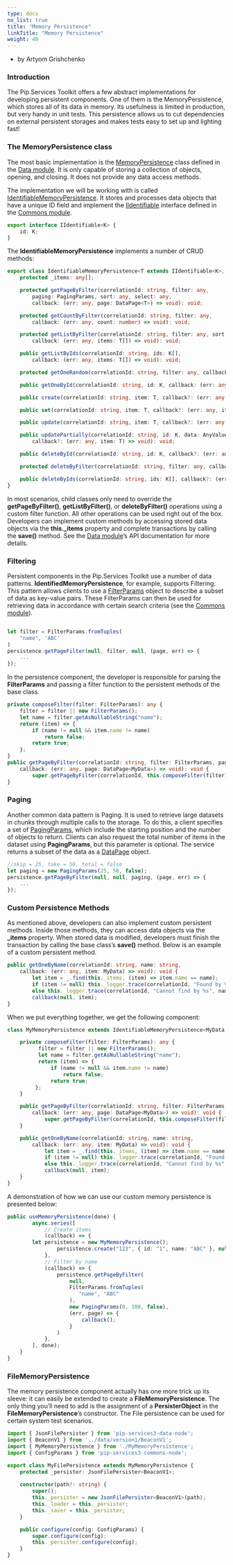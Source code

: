 ```yaml
---
type: docs
no_list: true
title: "Memory Persistence"
linkTitle: "Memory Persistence"
weight: 40
---
```


- by Artyom Grishchenko

### Introduction

The Pip.Services Toolkit offers a few abstract implementations for developing persistent components. One of them is the MemoryPersistence, which stores all of its data in memory. Its usefulness is limited in production, but very handy in unit tests. This persistence allows us to cut dependencies on external persistent storages and makes tests easy to set up and lighting fast!

### The MemoryPersistence class

The most basic implementation is the [MemoryPersistence](../../data/persistence/memory_persistence/) class defined in the [Data module](../../data). It is only capable of storing a collection of objects, opening, and closing. It does not provide any data access methods.

The implementation we will be working with is called [IdentifiableMemoryPersistence](../../data/persistence/identifiable_memory_persistence/). It stores and processes data objects that have a unique ID field and implement the [IIdentifiable](../../commons/data/iidentifiable/) interface defined in the [Commons module](../../commons).


```typescript
export interface IIdentifiable<K> {
    id: K;
}

```

The **IdentifiableMemoryPersistence** implements a number of CRUD methods:

```typescript
export class IdentifiableMemoryPersistence<T extends IIdentifiable<K>, K> extends MemoryPersistence<T>  implements IConfigurable {
    protected _items: any[];

    protected getPageByFilter(correlationId: string, filter: any, 
        paging: PagingParams, sort: any, select: any, 
        callback: (err: any, page: DataPage<T>) => void): void;

    protected getCountByFilter(correlationId: string, filter: any, 
        callback: (err: any, count: number) => void): void;

    protected getListByFilter(correlationId: string, filter: any, sort: any, select: any,
        callback: (err: any, items: T[]) => void): void;

    public getListByIds(correlationId: string, ids: K[],
        callback: (err: any, items: T[]) => void): void;

    protected getOneRandom(correlationId: string, filter: any, callback: (err: any, item: T) => void): void;

    public getOneById(correlationId: string, id: K, callback: (err: any, item: T) => void): void;

    public create(correlationId: string, item: T, callback?: (err: any, item: T) => void): void;

    public set(correlationId: string, item: T, callback?: (err: any, item: T) => void): void;

    public update(correlationId: string, item: T, callback?: (err: any, item: T) => void): void;

    public updatePartially(correlationId: string, id: K, data: AnyValueMap,
        callback?: (err: any, item: T) => void): void;

    public deleteById(correlationId: string, id: K, callback?: (err: any, item: T) => void): void;

    protected deleteByFilter(correlationId: string, filter: any, callback?: (err: any) => void): void;

    public deleteByIds(correlationId: string, ids: K[], callback?: (err: any) => void): void;
}
```

In most scenarios, child classes only need to override the **getPageByFilter()**, **getListByFilter()**, or **deleteByFilter()** operations using a custom filter function. All other operations can be used right out of the box. Developers can implement custom methods by accessing stored data objects via the **this._items** property and complete transactions by calling the **save()** method. See the [Data module](../../data)’s API documentation for more details.

### Filtering

Persistent components in the Pip.Services Toolkit use a number of data patterns. **IdentifiedMemoryPersistence**, for example, supports Filtering. This pattern allows clients to use a [FilterParams](../../commons/data/filter_params/) object to describe a subset of data as key-value pairs. These FilterParams can then be used for retrieving data in accordance with certain search criteria (see the [Commons module](../../commons)).

```typescript

let filter = FilterParams.fromTuples(
    "name", 'ABC'
)
persistence.getPageFilter(null, filter, null, (page, err) => {
    ...
});
```

In the persistence component, the developer is responsible for parsing the **FilterParams** and passing a filter function to the persistent methods of the base class.


```typescript
private composeFilter(filter: FilterParams): any {
    filter = filter || new FilterParams();
    let name = filter.getAsNullableString("name");
    return (item) => {
        if (name != null && item.name != name)
            return false;
        return true;
    };
}     
public getPageByFilter(correlationId: string, filter: FilterParams, paging: PagingParams, 
    callback: (err: any, page: DataPage<MyData>) => void): void {
        super.getPageByFilter(correlationId, this.composeFilter(filter), paging, null, null, callback);
}
```

### Paging

Another common data pattern is Paging. It is used to retrieve large datasets in chunks through multiple calls to the storage. To do this, a client specifies a set of [PagingParams](../../commons/data/paging_params/), which include the starting position and the number of objects to return. Clients can also request the total number of items in the dataset using **PagingParams**, but this parameter is optional. The service returns a subset of the data as a [DataPage](../../commons/data/data_page/) object.

```typescript
//skip = 25, take = 50, total = false
let paging = new PagingParams(25, 50, false);
persistence.getPageByFilter(null, null, paging, (page, err) => {
    ...
});
```

### Custom Persistence Methods

As mentioned above, developers can also implement custom persistent methods. Inside those methods, they can access data objects via the **_items** property. When stored data is modified, developers must finish the transaction by calling the base class’s **save()** method.
Below is an example of a custom persistent method.

```typescript
public getOneByName(correlationId: string, name: string,
    callback: (err: any, item: MyData) => void): void {
        let item = _.find(this._items, (item) => item.name == name);
        if (item != null) this._logger.trace(correlationId, "Found by %s", name);
        else this._logger.trace(correlationId, "Cannot find by %s", name);
        callback(null, item);
}
```

When we put everything together, we get the following component:

```typescript
class MyMemoryPersistence extends IdentifiableMemoryPersistence<MyData, string> {

    private composeFilter(filter: FilterParams): any {
          filter = filter || new FilterParams();
          let name = filter.getAsNullableString("name");
          return (item) => {
              if (name != null && item.name != name)
                  return false;
              return true;
         };
    }

    public getPageByFilter(correlationId: string, filter: FilterParams, paging: PagingParams, 
        callback: (err: any, page: DataPage<MyData>) => void): void {
            super.getPageByFilter(correlationId, this.composeFilter(filter), paging, null, null, callback);
    }

    public getOneByName(correlationId: string, name: string,
        callback: (err: any, item: MyData) => void): void {
            let item = _.find(this._items, (item) => item.name == name);
            if (item != null) this._logger.trace(correlationId, "Found by %s", name);
            else this._logger.trace(correlationId, "Cannot find by %s", name);
            callback(null, item);
    }
}
```

A demonstration of how we can use our custom memory persistence is presented below:


```typescript
public useMemoryPersistence(done) {
        async.series([
            // Create items
            (callback) => {
	    let persistence = new MyMemoryPersistence();
                persistence.create("123", { id: "1", name: "ABC" }, null);
            },
            // Filter by name
            (callback) => {
                persistence.getPageByFilter(
                    null,
                    FilterParams.fromTuples(
                       "name", "ABC"
                    ),
                    new PagingParams(0, 100, false),
                    (err, page) => {
                        callback();
                    }
                )
            },
        ], done);
    }
}

```

### FileMemoryPersistence

The memory persistence component actually has one more trick up its sleeve: it can easily be extended to create a **FileMemoryPersistence**. The only thing you’ll need to add is the assignment of a **PersisterObject** in the **FileMemoryPersistence**’s constructor. The File persistence can be used for certain system test scenarios.

```typescript
import { JsonFilePersister } from 'pip-services3-data-node';
import { BeaconV1 } from '../data/version1/BeaconV1';
import { MyMemoryPersistence } from './MyMemoryPersistence';
import { ConfigParams } from 'pip-services3-commons-node';

export class MyFilePersistence extends MyMemoryPersistence {
    protected _persister: JsonFilePersister<BeaconV1>;
    
    constructor(path?: string) {
        super();
        this._persister = new JsonFilePersister<BeaconV1>(path);
        this._loader = this._persister;
        this._saver = this._persister;
    }

    public configure(config: ConfigParams) {
        super.configure(config);
        this._persister.configure(config);
    }
}
    
```
